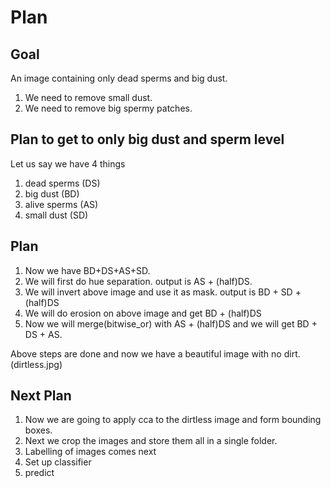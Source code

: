 # Plan

## Goal

An image containing only dead sperms and big dust.



1. We need to remove small dust.
2. We need to remove big spermy patches.


## Plan to get to only big dust and sperm level

Let us say we have 4 things

1. dead sperms (DS)
2. big dust (BD)
3. alive sperms (AS)
4. small dust (SD)

## Plan 

1. Now we have BD+DS+AS+SD.
2. We will first do hue separation. output is AS + (half)DS. 
3. We will invert above image and use it as mask. output is BD + SD + (half)DS
4. We will do erosion on above image and get BD + (half)DS
5. Now we will merge(bitwise_or) with AS + (half)DS and we will get BD + DS + AS.

Above steps are done and now we have a beautiful image with no dirt. (dirtless.jpg)

## Next Plan

1. Now we are going to apply cca to the dirtless image and form bounding boxes.
2. Next we crop the images and store them all in a single folder. 
3. Labelling of images comes next
4. Set up classifier 
5. predict







